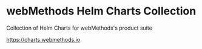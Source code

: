 # webMethods Helm Charts Collection
Collection of Helm Charts for webMethods's product suite

https://charts.webmethods.io
